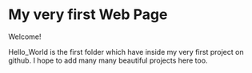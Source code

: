 # My very first Web Page
Welcome!

Hello_World is the first folder which have inside my very first project on github.
I hope to add many many beautiful projects here too.